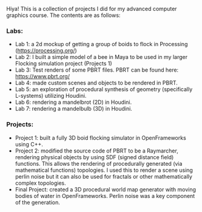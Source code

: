 Hiya! This is a collection of projects I did for my advanced computer graphics course. The contents are as follows:

### Labs:
- Lab 1: a 2d mockup of getting a group of boids to flock in Processing (https://processing.org/)
- Lab 2: I built a simple model of a bee in Maya to be used in my larger Flocking simulation project (Projects 1)
- Lab 3: Test renders of some PBRT files. PBRT can be found here: https://www.pbrt.org/
- Lab 4: made custom scenes and objects to be rendered in PBRT.
- Lab 5: an exploration of procedural synthesis of geometry (specifically L-systems) utilizing Houdini.
- Lab 6: rendering a mandelbrot (2D) in Houdini.
- Lab 7: rendering a mandelbulb (3D) in Houdini.

### Projects:
- Project 1: built a fully 3D boid flocking simulator in OpenFrameworks using C++.
- Project 2: modified the source code of PBRT to be a Raymarcher, rendering physical objects by using SDF (signed distance field) functions. This allows the rendering of procedurally generated (via mathematical functions) topologies. I used this to render a scene using perlin noise but it can also be used for fractals or other mathematically complex topologies.
- Final Project: created a 3D procedural world map generator with moving bodies of water in OpenFrameworks. Perlin noise was a key component of the generation.
